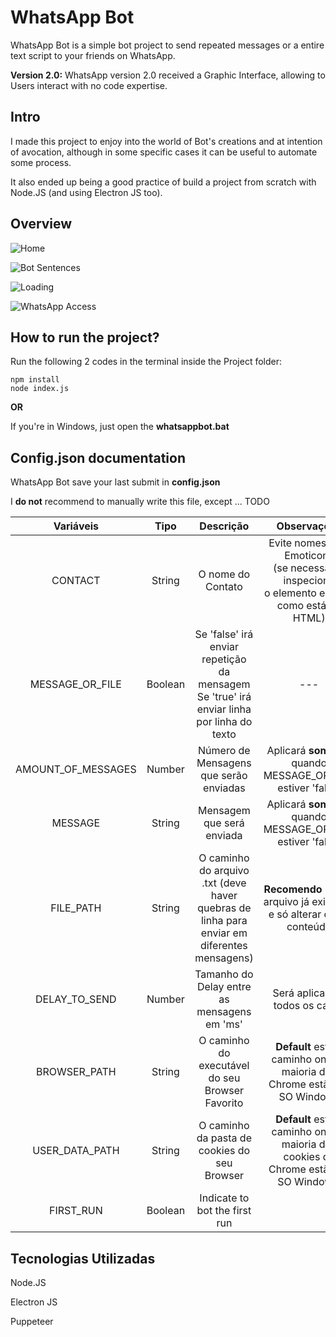# WhatsApp Bot

WhatsApp Bot is a simple bot project to send repeated messages or a entire text script to your friends on WhatsApp.

**Version 2.0:** WhatsApp version 2.0 received a Graphic Interface, allowing to Users interact with no code expertise.

## Intro

I made this project to enjoy into the world of Bot's creations and at intention of avocation, although in some specific cases it can be useful to automate some process.

It also ended up being a good practice of build a project from scratch with Node.JS (and using Electron JS too).

## Overview

![Home](https://cdn.discordapp.com/attachments/778788148921761822/1028061901801918544/unknown.png)

![Bot Sentences](https://cdn.discordapp.com/attachments/778788148921761822/1028063154304978954/unknown.png)

![Loading](https://cdn.discordapp.com/attachments/778788148921761822/1028061994609279076/unknown.png)

![WhatsApp Access](https://cdn.discordapp.com/attachments/778788148921761822/1028062421358747678/unknown.png)

## How to run the project?

Run the following 2 codes in the terminal inside the Project folder:

```
npm install 
node index.js
```

**OR**

If you're in Windows, just open the **whatsappbot.bat**
## Config.json documentation

WhatsApp Bot save your last submit in **config.json**

I **do not** recommend to manually write this file, except ... TODO

|     Variáveis      |  Tipo   |                                            Descrição                                            |                                            Observações                                             |
| :----------------: | :-----: | :---------------------------------------------------------------------------------------------: | :------------------------------------------------------------------------------------------------: |
|      CONTACT       | String  |                                        O nome do Contato                                        | Evite nomes com Emoticons<br/>(se necessário, inspecione<br/>o elemento e copie como está no HTML) |
|  MESSAGE_OR_FILE   | Boolean |  Se 'false' irá enviar repetição da mensagem<br/>Se 'true' irá enviar linha por linha do texto  |                                                ---                                                 |
| AMOUNT_OF_MESSAGES | Number  |                             Número de Mensagens que serão enviadas                              |                  Aplicará **somente** quando MESSAGE_OR_FILE<br/>estiver 'false'                   |
|      MESSAGE       | String  |                                    Mensagem que será enviada                                    |                  Aplicará  **somente** quando MESSAGE_OR_FILE<br/>estiver 'false'                  |
|     FILE_PATH      | String  | O caminho do arquivo .txt (deve haver<br/>quebras de linha para enviar em diferentes mensagens) |             **Recomendo** usar o arquivo já existente<br/> e só alterar o seu conteúdo             |
|   DELAY_TO_SEND    | Number  |                           Tamanho do Delay entre as mensagens em 'ms'                           |                                   Será aplicado a todos os casos                                   |
|    BROWSER_PATH    | String  |                         O caminho do executável do seu Browser Favorito                         |              **Default** está o caminho onde a maioria dos Chrome estão no SO Windows              |
|   USER_DATA_PATH   | String  |                          O caminho da pasta de cookies do seu Browser                           |        **Default** está o caminho onde a maioria dos cookies de Chrome estão no SO Windows.        |
|   FIRST_RUN   | Boolean  |                          Indicate to bot the first run                           |                |

## Tecnologias Utilizadas

Node.JS

Electron JS

Puppeteer
